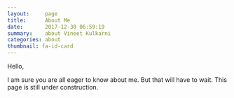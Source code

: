 ```yaml
---
layout:     page
title:      About Me
date:       2017-12-30 06:59:19
summary:    about Vineet Kulkarni
categories: about
thumbnail: fa-id-card
--- 
```


Hello,

I am sure you are all eager to know about me. But that will have to wait. This page is still under construction.
